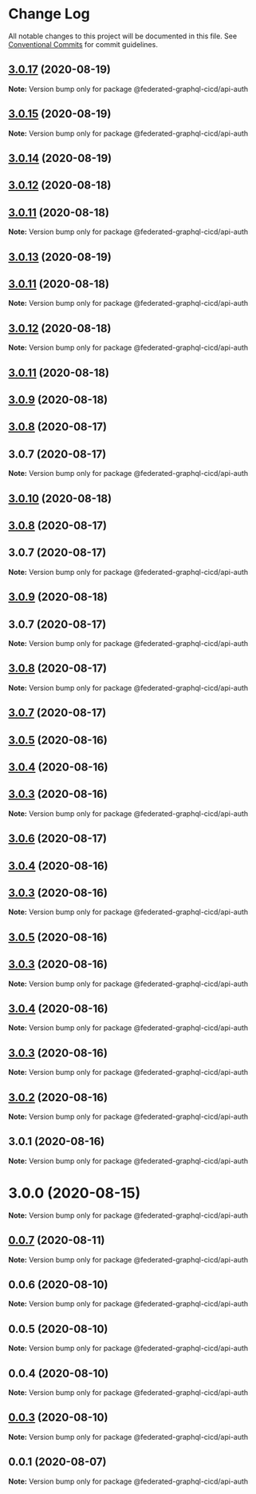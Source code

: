 # Change Log

All notable changes to this project will be documented in this file.
See [Conventional Commits](https://conventionalcommits.org) for commit guidelines.

## [3.0.17](https://github.com/rober-dev/federated-graphql-cicd/compare/v3.0.16...v3.0.17) (2020-08-19)

**Note:** Version bump only for package @federated-graphql-cicd/api-auth





## [3.0.15](https://github.com/rober-dev/federated-graphql-cicd/compare/v3.0.14...v3.0.15) (2020-08-19)

**Note:** Version bump only for package @federated-graphql-cicd/api-auth





## [3.0.14](https://github.com/rober-dev/federated-graphql-cicd/compare/v3.0.13...v3.0.14) (2020-08-19)



## [3.0.12](https://github.com/rober-dev/federated-graphql-cicd/compare/v3.0.11...v3.0.12) (2020-08-18)



## [3.0.11](https://github.com/rober-dev/federated-graphql-cicd/compare/v3.0.10...v3.0.11) (2020-08-18)

**Note:** Version bump only for package @federated-graphql-cicd/api-auth





## [3.0.13](https://github.com/rober-dev/federated-graphql-cicd/compare/v3.0.12...v3.0.13) (2020-08-19)



## [3.0.11](https://github.com/rober-dev/federated-graphql-cicd/compare/v3.0.10...v3.0.11) (2020-08-18)

**Note:** Version bump only for package @federated-graphql-cicd/api-auth





## [3.0.12](https://github.com/rober-dev/federated-graphql-cicd/compare/v3.0.11...v3.0.12) (2020-08-18)

**Note:** Version bump only for package @federated-graphql-cicd/api-auth





## [3.0.11](https://github.com/rober-dev/federated-graphql-cicd/compare/v3.0.10...v3.0.11) (2020-08-18)



## [3.0.9](https://github.com/rober-dev/federated-graphql-cicd/compare/v3.0.8...v3.0.9) (2020-08-18)



## [3.0.8](https://github.com/rober-dev/federated-graphql-cicd/compare/v3.0.7...v3.0.8) (2020-08-17)



## 3.0.7 (2020-08-17)

**Note:** Version bump only for package @federated-graphql-cicd/api-auth





## [3.0.10](https://github.com/rober-dev/federated-graphql-cicd/compare/v3.0.9...v3.0.10) (2020-08-18)



## [3.0.8](https://github.com/rober-dev/federated-graphql-cicd/compare/v3.0.7...v3.0.8) (2020-08-17)



## 3.0.7 (2020-08-17)

**Note:** Version bump only for package @federated-graphql-cicd/api-auth





## [3.0.9](https://github.com/rober-dev/federated-graphql-cicd/compare/v3.0.8...v3.0.9) (2020-08-18)



## 3.0.7 (2020-08-17)

**Note:** Version bump only for package @federated-graphql-cicd/api-auth





## [3.0.8](https://github.com/rober-dev/federated-graphql-cicd/compare/v3.0.7...v3.0.8) (2020-08-17)

**Note:** Version bump only for package @federated-graphql-cicd/api-auth





## [3.0.7](https://github.com/rober-dev/federated-graphql-cicd/compare/v3.0.6...v3.0.7) (2020-08-17)



## [3.0.5](https://github.com/rober-dev/federated-graphql-cicd/compare/v3.0.4...v3.0.5) (2020-08-16)



## [3.0.4](https://github.com/rober-dev/federated-graphql-cicd/compare/v3.0.3...v3.0.4) (2020-08-16)



## [3.0.3](https://github.com/rober-dev/federated-graphql-cicd/compare/v3.0.2...v3.0.3) (2020-08-16)

**Note:** Version bump only for package @federated-graphql-cicd/api-auth





## [3.0.6](https://github.com/rober-dev/federated-graphql-cicd/compare/v3.0.5...v3.0.6) (2020-08-17)



## [3.0.4](https://github.com/rober-dev/federated-graphql-cicd/compare/v3.0.3...v3.0.4) (2020-08-16)



## [3.0.3](https://github.com/rober-dev/federated-graphql-cicd/compare/v3.0.2...v3.0.3) (2020-08-16)

**Note:** Version bump only for package @federated-graphql-cicd/api-auth





## [3.0.5](https://github.com/rober-dev/federated-graphql-cicd/compare/v3.0.4...v3.0.5) (2020-08-16)



## [3.0.3](https://github.com/rober-dev/federated-graphql-cicd/compare/v3.0.2...v3.0.3) (2020-08-16)

**Note:** Version bump only for package @federated-graphql-cicd/api-auth





## [3.0.4](https://github.com/rober-dev/federated-graphql-cicd/compare/v3.0.3...v3.0.4) (2020-08-16)

**Note:** Version bump only for package @federated-graphql-cicd/api-auth





## [3.0.3](https://github.com/rober-dev/federated-graphql-cicd/compare/v3.0.2...v3.0.3) (2020-08-16)

**Note:** Version bump only for package @federated-graphql-cicd/api-auth





## [3.0.2](https://github.com/rober-dev/federated-graphql-cicd/compare/v3.0.1...v3.0.2) (2020-08-16)

**Note:** Version bump only for package @federated-graphql-cicd/api-auth





## 3.0.1 (2020-08-16)

**Note:** Version bump only for package @federated-graphql-cicd/api-auth





# 3.0.0 (2020-08-15)

**Note:** Version bump only for package @federated-graphql-cicd/api-auth





## [0.0.7](https://github.com/rober-dev/federated-graphql-cicd/compare/@federated-graphql-cicd/api-auth@0.0.6...@federated-graphql-cicd/api-auth@0.0.7) (2020-08-11)

**Note:** Version bump only for package @federated-graphql-cicd/api-auth





## 0.0.6 (2020-08-10)

**Note:** Version bump only for package @federated-graphql-cicd/api-auth





## 0.0.5 (2020-08-10)

**Note:** Version bump only for package @federated-graphql-cicd/api-auth





## 0.0.4 (2020-08-10)

**Note:** Version bump only for package @federated-graphql-cicd/api-auth





## [0.0.3](https://github.com/rober-dev/federated-graphql-cicd/compare/@federated-graphql-cicd/api-auth@0.0.2...@federated-graphql-cicd/api-auth@0.0.3) (2020-08-10)

**Note:** Version bump only for package @federated-graphql-cicd/api-auth

## 0.0.1 (2020-08-07)

**Note:** Version bump only for package @federated-graphql-cicd/api-auth
